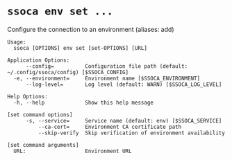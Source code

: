 # `ssoca env set ...`

Configure the connection to an environment (aliases: add)

    Usage:
      ssoca [OPTIONS] env set [set-OPTIONS] [URL]
    
    Application Options:
          --config=          Configuration file path (default: ~/.config/ssoca/config) [$SSOCA_CONFIG]
      -e, --environment=     Environment name [$SSOCA_ENVIRONMENT]
          --log-level=       Log level (default: WARN) [$SSOCA_LOG_LEVEL]
    
    Help Options:
      -h, --help             Show this help message
    
    [set command options]
          -s, --service=     Service name (default: env) [$SSOCA_SERVICE]
              --ca-cert=     Environment CA certificate path
              --skip-verify  Skip verification of environment availability
    
    [set command arguments]
      URL:                   Environment URL
    
